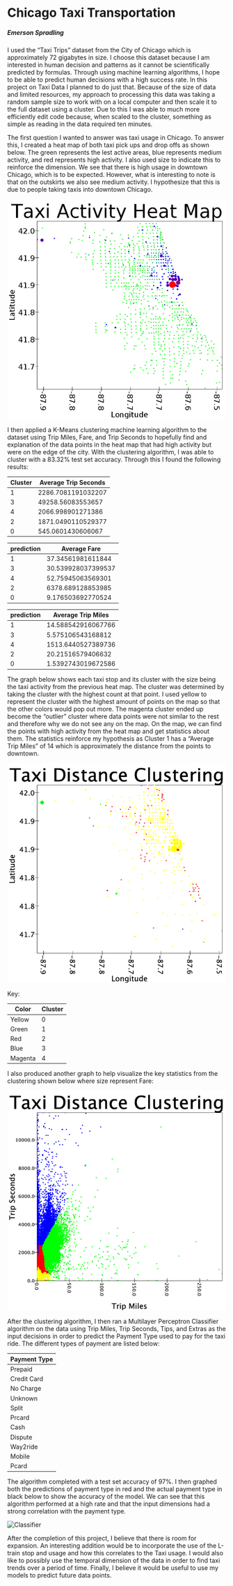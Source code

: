 # Chicago Taxi Transportation 
##### Emerson Spradling

I used the “Taxi Trips” dataset from the City of Chicago which is approximately 72 gigabytes in size. I choose this dataset because I am interested in human decision and patterns as it cannot be scientifically predicted by formulas. Through using machine learning algorithms, I hope to be able to predict human decisions with a high success rate.  In this project on Taxi Data I planned to do just that. Because of the size of data and limited resources, my approach to processing this data was taking a random sample size to work with on a local computer and then scale it to the full dataset using a cluster. Due to this I was able to much more efficiently edit code because, when scaled to the cluster, something as simple as reading in the data required ten minutes. 

The first question I wanted to answer was taxi usage in Chicago. To answer this, I created a heat map of both taxi pick ups and drop offs as shown below. The green represents the lest active areas, blue represents medium activity, and red represents high activity. I also used size to indicate this to reinforce the dimension. We see that there is high usage in downtown Chicago, which is to be expected. However, what is interesting to note is that on the outskirts we also see medium activity. I hypothesize that this is due to people taking taxis into downtown Chicago. 

![Heat Map](images/taxiActivityHeatMap.png)

I then applied a K-Means clustering machine learning algorithm to the dataset using Trip Miles, Fare, and Trip Seconds to hopefully find and explanation of the data points in the heat map that had high activity but were on the edge of the city. With the clustering algorithm, I was able to cluster with a 83.32% test set accuracy. Through this I found the following results:

|Cluster | Average Trip Seconds|
| ------ |------------------ |
|         1|2286.7081191032207|
|         3| 49258.56083553657|
|         4| 2066.998901271386|
|         2|1871.0490110529377|
|         0| 545.0601430606067|

|prediction|      Average Fare |
|----------|------------------|
|         1| 37.34561981611844|
|         3|30.539928037399537|
|         4| 52.75945063569301|
|         2| 6378.689128853985|
|         0| 9.176503692770524|

|prediction|   Average Trip Miles|
|----------|------------------|
|         1|14.588542916067766|
|         3| 5.575106543168812|
|         4|1513.6440527389736|
|         2| 20.21516579406632|
|         0|1.5392743019672586|

The graph below shows each taxi stop and its cluster with the size being the taxi activity from the previous heat map. The cluster was determined by taking the cluster with the highest count at that point. I used yellow to represent the cluster with the highest amount of points on the map so that the other colors would pop out more. The magenta cluster ended up become the “outlier” cluster where data points were not similar to the rest and therefore why we do not see any on the map. On the map, we can find the points with high activity from the heat map and get statistics about them. The statistics reinforce my hypothesis as Cluster 1 has a “Average Trip Miles” of 14 which is approximately the distance from the points to downtown.

![Cluster](images/taxiDistanceClustering2.png)

Key:

|Color | Cluster|
|------|--------|
|Yellow|0|
|Green|1|
|Red|2|
|Blue|3|
|Magenta|4|

I also produced another graph to help visualize the key statistics from the clustering shown below where size represent Fare:

![Cluster Second](images/clustering3.png)

After the clustering algorithm, I then ran a Multilayer Perceptron Classifier algorithm on the data using Trip Miles, Trip Seconds, Tips, and Extras as the input decisions in order to predict the Payment Type used to pay for the taxi ride. The different types of payment are listed below:

|Payment Type|
|------------|
|     Prepaid|
| Credit Card|
|   No Charge|
|     Unknown|
|       Split|
|      Prcard|
|        Cash|
|     Dispute|
|    Way2ride|
|      Mobile|
|       Pcard|

The algorithm completed with a test set accuracy of 97%. I then graphed both the predictions of payment type in red and the actual payment type in black below to show the accuracy of the model. We can see that this algorithm performed at a high rate and that the input dimensions had a strong correlation with the payment type.

![Classifier]()

After the completion of this project, I believe that there is room for expansion. An interesting addition would be to incorporate the use of the L-train stop and usage and how this correlates to the Taxi usage. I would also like to possibly use the temporal dimension of the data in order to find taxi trends over a period of time. Finally, I believe it would be useful to use my models to predict future data points.



